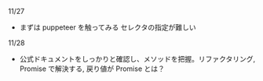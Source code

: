 11/27

- まずは puppeteer を触ってみる セレクタの指定が難しい

11/28

- 公式ドキュメントをしっかりと確認し、メソッドを把握。リファクタリング, Promise で解決する, 戻り値が
  Promise とは？
